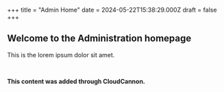 +++
title = "Admin Home"
date = 2024-05-22T15:38:29.000Z
draft = false
+++
## Welcome to the Administration homepage

This is the lorem ipsum dolor sit amet.

&nbsp;

**This content was added through CloudCannon.**